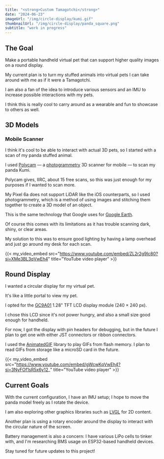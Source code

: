 ```yaml
---
title: "<strong>Custom Tamagotchi</strong>"
date: "2024-06-23"
imageUrl: "/img/circle-display/kumi.gif"
thumbnailUrl: "/img/circle-display/panda_square.png"
subtitle: "work in progress"
---
```


## The Goal

Make a portable handheld virtual pet that can support higher quality images on a round display.

My current plan is to turn my stuffed animals into virtual pets I can take around with me as if it were a Tamagotchi.

I am also a fan of the idea to introduce various sensors and an IMU to increase possible interactions with my pets.

I think this is really cool to carry around as a wearable and fun to showcase to others as well.

## 3D Models

### Mobile Scanner

I think it's cool to be able to interact with actual 3D pets, so I started with a scan of my panda stuffed animal.

I used [Polycam](https://poly.cam/) — a [photogrammetry](https://en.wikipedia.org/wiki/Photogrammetry) 3D scanner for mobile — to scan my panda Kumi.

Polycam gives, IIRC, about 15 free scans, so this was just enough for my purposes if I wanted to scan more.

My Pixel 6a does not support LiDAR like the iOS counterparts, so I used photogrammetry, which is a method of using images and stitching them together to create a 3D model of an object.

This is the same technology that Google uses for [Google Earth](https://www.youtube.com/watch?v=suo_aUTUpps).

Of course this comes with its limitations as it has trouble scanning dark, shiny, or clear areas.

My solution to this was to ensure good lighting by having a lamp overhead and just go around my desk for each scan.

{{< my_video_embed src="https://www.youtube.com/embed/ZL2r2g9Ic80?si=XMe3BL3qVwEh4" title="YouTube video player" >}}

## Round Display

I wanted a circular display for my virtual pet.

It's like a little portal to view my pet.

I opted for the [GC9A01](https://dronebotworkshop.com/gc9a01/) 1.28" TFT LCD display module (240 × 240 px).

I chose this LCD since it's not power hungry, and also a small size good enough for handheld.

For now, I got the display with pin headers for debugging, but in the future I plan to get one with either JST connectors or ribbon connectors.

I used the [AnimatedGIF](https://github.com/bitbank2/AnimatedGIF) library to play GIFs from flash memory. I plan to read GIFs from storage like a microSD card in the future.

{{< my_video_embed src="https://www.youtube.com/embed/gWcwKqVwEh4?si=3NyFOf1sR5x6y12_" title="YouTube video player" >}}

## Current Goals

With the current configuration, I have an IMU setup; I hope to move the panda model freely as I rotate the device.

I am also exploring other graphics libraries such as [LVGL](https://lvgl.io) for 2D content.

Another plan is using a rotary encoder around the display to interact with the circular nature of the screen.

Battery management is also a concern: I have various LiPo cells to tinker with, and I'm researching BMS usage on ESP32-based handheld devices.

Stay tuned for future updates to this project! 